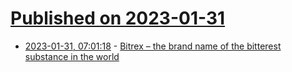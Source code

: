 # [Published on 2023-01-31](index.md)

* [2023-01-31, 07:01:18](https://news.ycombinator.com/item?id=34592137) - [Bitrex – the brand name of the bitterest substance in the world](https://www.bitrex.com/)
